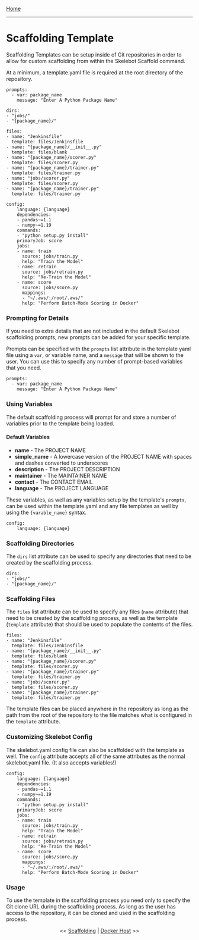 [Home](index.md)

---

# Scaffolding Template

Scaffolding Templates can be setup inside of Git repositories in order to allow for custom scaffolding from within the Skelebot Scaffold command.

At a minimum, a template.yaml file is required at the root directory of the repository.

```
prompts:
  - var: package_name
    message: "Enter A Python Package Name"

dirs:
- "jobs/"
- "{package_name}/"

files:
- name: "Jenkinsfile"
  template: files/Jenkinsfile
- name: "{package_name}/__init__.py"
  template: files/blank
- name: "{package_name}/scorer.py"
  template: files/scorer.py
- name: "{package_name}/trainer.py"
  template: files/trainer.py
- name: "jobs/scorer.py"
  template: files/scorer.py
- name: "{package_name}/trainer.py"
  template: files/trainer.py

config:
    language: {language}
    dependencies:
    - pandas~=1.1
    - numpy~=1.19
    commands:
    - "python setup.py install"
    primaryJob: score
    jobs:
    - name: train
      source: jobs/train.py
      help: "Train the Model"
    - name: retrain
      source: jobs/retrain.py
      help: "Re-Train the Model"
    - name: score
      source: jobs/score.py
      mappings:
      - "~/.aws/:/root/.aws/"
      help: "Perform Batch-Mode Scoring in Docker"
```

### Prompting for Details
If you need to extra details that are not included in the default Skelebot scaffolding prompts, new prompts can be added for your specific template.

Prompts can be specified with the `prompts` list attribute in the template yaml file using a `var`, or variable name, and a `message` that will be shown to the user. You can use this to specify any number of prompt-based variables that you need.

```
prompts:
  - var: package_name
    message: "Enter A Python Package Name"
```

### Using Variables
The default scaffolding process will prompt for and store a number of variables prior to the template being loaded.

#### Default Variables
- **name** - The PROJECT NAME
- **simple_name** - A lowercase version of the PROJECT NAME with spaces and dashes converted to underscores
- **description** - The PROJECT DESCRIPTION
- **maintainer** - The MAINTAINER NAME
- **contact** - The CONTACT EMAIL
- **language** - The PROJECT LANGUAGE

These variables, as well as any variables setup by the template's `prompts`, can be used within the template.yaml and any file templates as well by using the `{varable_name}` syntax.

```
config:
    language: {language}
```

### Scaffolding Directories
The `dirs` list attribute can be used to specify any directories that need to be created by the scaffolding process.

```
dirs:
- "jobs/"
- "{package_name}/"
```

### Scaffolding Files
The `files` list attribute can be used to specify any files (`name` attribute) that need to be created by the scaffolding process, as well as the template (`template` attribute) that should be used to populate the contents of the files.

```
files:
- name: "Jenkinsfile"
  template: files/Jenkinsfile
- name: "{package_name}/__init__.py"
  template: files/blank
- name: "{package_name}/scorer.py"
  template: files/scorer.py
- name: "{package_name}/trainer.py"
  template: files/trainer.py
- name: "jobs/scorer.py"
  template: files/scorer.py
- name: "{package_name}/trainer.py"
  template: files/trainer.py
```

The template files can be placed anywhere in the repository as long as the path from the root of the repository to the file matches what is configured in the `template` attribute.

### Customizing Skelebot Config
The skelebot.yaml config file can also be scaffolded with the template as well. The `config` attribute accepts all of the same attributes as the normal skelebot.yaml file. (It also accepts variables!)

```
config:
    language: {language}
    dependencies:
    - pandas~=1.1
    - numpy~=1.19
    commands:
    - "python setup.py install"
    primaryJob: score
    jobs:
    - name: train
      source: jobs/train.py
      help: "Train the Model"
    - name: retrain
      source: jobs/retrain.py
      help: "Re-Train the Model"
    - name: score
      source: jobs/score.py
      mappings:
      - "~/.aws/:/root/.aws/"
      help: "Perform Batch-Mode Scoring in Docker"
```

### Usage
To use the template in the scaffolding process you need only to specify the Git clone URL during the scaffolding process. As long as the user has access to the repository, it can be cloned and used in the scaffolding process.

<center><< <a href="scaffolding.html">Scaffolding</a>  |  <a href="docker-host.html">Docker Host</a> >></center>
